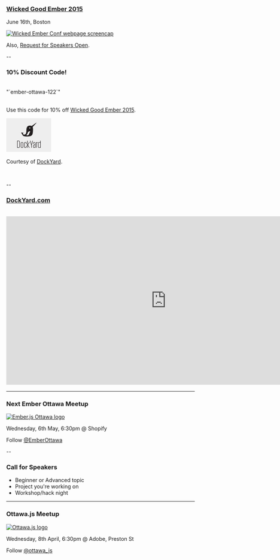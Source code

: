 
### [Wicked Good Ember 2015](http://wickedgoodember.com/)

June 16th, Boston


<!-- <iframe width="854" height="450" src="http://wickedgoodember.com/&output=embed" frameborder="0" allowfullscreen></iframe> -->
<a href="http://wickedgoodember.com/">
	<img src="img/Wicked_Good_Ember_Conf.png" alt="Wicked Ember Conf webpage screencap" width="854" height="460" >
</a>
</br>

Also, [Request for Speakers Open](https://docs.google.com/forms/d/1d2-KVP3KxdOsrnvdBq5R8zlF2mFoVMafQRa_9i4IySQ/viewform).

--

### 10% Discount Code!

<br />
"`ember-ottawa-122`"
<br />
<br />

Use this code for 10% off [Wicked Good Ember 2015](http://wickedgoodember.com/).

<a href="http://dockyard.com/">
	<img src="https://raw.githubusercontent.com/ember-weekly/ember-weekly/master/assets/sponsors/dockyard-logo.png" alt="DockYard Logo">
</a>

Courtesy of [DockYard](http://dockyard.com).

<br />


--

### [DockYard.com](http://dockyard.com/)

<br />

<iframe width="854" height="450" src="http://reefpoints.dockyard.com/2015/03/09/dockyard-is-now-accepting-staff-augmentation-ember-js-contracts.html" frameborder="0" allowfullscreen></iframe>

---

### Next Ember Ottawa Meetup

[![Ember.js Ottawa logo](../../img/ember-ottawa.jpeg)](http://www.meetup.com/Ember-js-Ottawa/)

Wednesday, 6th May, 6:30pm @ Shopify

Follow [@EmberOttawa](http://www.twitter.com/EmberOttawa)

--

### Call for Speakers

- Beginner or Advanced topic
- Project you're working on
- Workshop/hack night

---

### Ottawa.js Meetup

[![Ottawa.js logo](../../img/ottawajs.png)](http://www.meetup.com/Ottawa-JavaScript/)

Wednesday, 8th April, 6:30pm @ Adobe, Preston St

Follow [@ottawa_js](http://www.twitter.com/ottawa_js)

<!-- --

Check out the [Ottawa Meetup Calendar](http://ottawajs.org/events/)

<small>by [@INFILEXFIL](http://www.twitter.com/INFILEXFIL)</small>


<iframe width="854" height="510" src="http://ottawajs.org/events/" frameborder="0" allowfullscreen></iframe> -->
